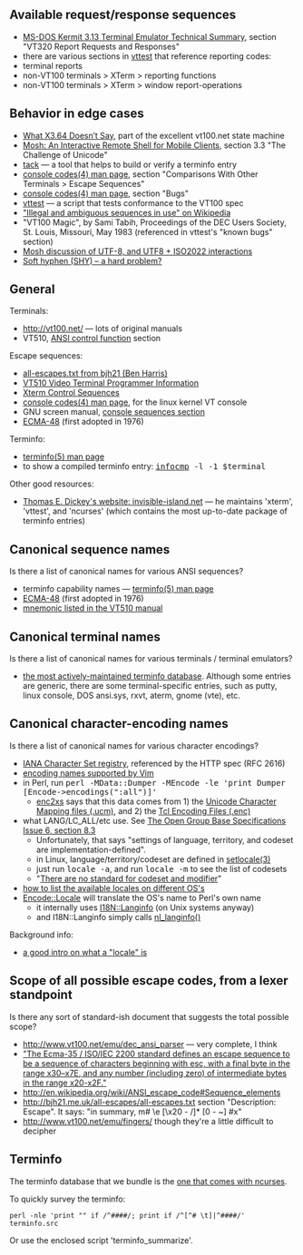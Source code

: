 ## Available request/response sequences

* [MS-DOS Kermit 3.13 Terminal Emulator Technical Summary](http://www.columbia.edu/kermit/ftp/a/msvibm.vt), section "VT320 Report Requests and Responses"
* there are various sections in [vttest](http://invisible-island.net/vttest/) that reference reporting codes:
 * terminal reports
 * non-VT100 terminals > XTerm > reporting functions
 * non-VT100 terminals > XTerm > window report-operations

## Behavior in edge cases

* [What X3.64 Doesn’t Say](http://www.vt100.net/emu/dec_ansi_parser#GAPS), part of the excellent vt100.net state machine
* [Mosh: An Interactive Remote Shell for Mobile Clients](http://mosh.mit.edu/mosh-paper-draft.pdf), section 3.3 "The Challenge of Unicode"
* [tack](http://invisible-island.net/ncurses/tack/tack.html) — a tool that helps to build or verify a terminfo entry
* [console codes(4) man page](http://www.kernel.org/doc/man-pages/online/pages/man4/console_codes.4.html), section "Comparisons With Other Terminals > Escape Sequences"
* [console codes(4) man page](http://www.kernel.org/doc/man-pages/online/pages/man4/console_codes.4.html#BUGS), section "Bugs"
* [vttest](http://invisible-island.net/vttest/) — a script that tests conformance to the VT100 spec
* ["Illegal and ambiguous sequences in use" on Wikipedia](http://en.wikipedia.org/wiki/ANSI_escape_code#Illegal_and_ambiguous_sequences_in_use)
* "VT100 Magic", by Sami Tabih, Proceedings of the DEC Users Society, St. Louis, Missouri, May 1983  (referenced in vttest's "known bugs" section)
* [Mosh discussion of UTF-8, and UTF8 + ISO2022 interactions](http://mosh.mit.edu/#techinfo)
* [Soft hyphen (SHY) – a hard problem?](http://www.cs.tut.fi/~jkorpela/shy.html)

## General

Terminals:
* http://vt100.net/ — lots of original manuals
 * VT510, [ANSI control function](http://www.vt100.net/docs/vt510-rm/chapter4#S4.6) section

Escape sequences:
* [all-escapes.txt from bjh21 (Ben Harris)](http://bjh21.me.uk/all-escapes/all-escapes.txt)
* [VT510 Video Terminal Programmer Information](http://www.vt100.net/docs/vt510-rm/chapter4#S4.6)
* [Xterm Control Sequences](http://www.xfree86.org/current/ctlseqs.html)
* [console codes(4) man page](http://www.kernel.org/doc/man-pages/online/pages/man4/console_codes.4.html), for the linux kernel VT console
* GNU screen manual, [console sequences section](http://www.gnu.org/software/screen/manual/html_node/Control-Sequences.html)
* [ECMA-48](http://www.ecma-international.org/publications/standards/Ecma-048.htm)  (first adopted in 1976)

Terminfo:
* [terminfo(5) man page](http://www.manpages.info/linux/terminfo.5.html)
* to show a compiled terminfo entry: <tt>[infocmp](http://man.cx/infocmp) -l -1 $terminal</tt>

Other good resources:
* [Thomas E. Dickey's website: invisible-island.net](http://invisible-island.net/) — he maintains 'xterm', 'vttest', and 'ncurses' (which contains the most up-to-date package of terminfo entries)

## Canonical sequence names

Is there a list of canonical names for various ANSI sequences?

* terminfo capability names — [terminfo(5) man page](http://www.manpages.info/linux/terminfo.5.html)
* [ECMA-48](http://www.ecma-international.org/publications/standards/Ecma-048.htm)  (first adopted in 1976)
* [mnemonic listed in the VT510 manual](http://www.vt100.net/docs/vt510-rm/chapter4#S4.6)

## Canonical terminal names

Is there a list of canonical names for various terminals / terminal emulators?

* [the most actively-maintained terminfo database](http://invisible-island.net/ncurses/ncurses.faq.html#which_terminfo).  Although some entries are generic, there are some terminal-specific entries, such as putty, linux console, DOS ansi.sys, rxvt, aterm, gnome (vte), etc.

## Canonical character-encoding names

Is there a list of canonical names for various character encodings?

* [IANA Character Set registry](http://www.iana.org/assignments/character-sets), referenced by the HTTP spec  (RFC 2616)
* [encoding names supported by Vim](http://vimdoc.sourceforge.net/htmldoc/mbyte.html#encoding-values)
* in Perl, run <tt>perl -MData::Dumper -MEncode -le 'print Dumper [Encode->encodings(":all")]'</tt>
  * [enc2xs](http://perldoc.perl.org/enc2xs.html) says that this data comes from 1) the [Unicode Character Mapping files (.ucm)](https://metacpan.org/source/RJBS/perl-5.16.1/cpan/Encode/ucm), and 2) the [Tcl Encoding Files (.enc)](http://core.tcl.tk/tcl/dir?name=tools/encoding)
* what LANG/LC_ALL/etc use.  See [The Open Group Base Specifications Issue 6, section 8.3](http://pubs.opengroup.org/onlinepubs/009695399/basedefs/xbd_chap08.html#tag_08_02)
  * Unfortunately, that says "settings of language, territory, and codeset are implementation-defined".
  * in Linux, language/territory/codeset are defined in [setlocale(3)](http://manpages.ubuntu.com/manpages/precise/en/man3/setlocale.3.html)
  * just run <tt>locale -a</tt>, and run <tt>locale -m</tt> to see the list of codesets
  * "[There are no standard for codeset and modifier](http://www.debian.org/doc/manuals/intro-i18n/ch-locale.en.html)"
* [how to list the available locales on different OS's](http://perldoc.perl.org/perllocale.html#Finding-locales)
* [Encode::Locale](https://metacpan.org/module/Encode::Locale) will translate the OS's name to Perl's own name
  * it internally uses [I18N::Langinfo](https://metacpan.org/module/I18N::Langinfo)  (on Unix systems anyway)
  * and I18N::Langinfo simply calls [nl_langinfo()](http://manpages.ubuntu.com/manpages/precise/man3/nl_langinfo.3.html)

Background info:

* [a good intro on what a "locale" is](http://perldoc.perl.org/perllocale.html)

## Scope of all possible escape codes, from a lexer standpoint

Is there any sort of standard-ish document that suggests the total possible scope?

* http://www.vt100.net/emu/dec_ansi_parser — very complete, I think
* ["The Ecma-35 / ISO/IEC 2200 standard defines an escape sequence to be a sequence of characters beginning with esc, with a final byte in the range x30–x7E, and any number (including zero) of intermediate bytes in the range x20-x2F."](http://www.gnu.org/software/teseq/manual/html_node/Escape-Sequence-Recognition.html)
* http://en.wikipedia.org/wiki/ANSI_escape_code#Sequence_elements
* http://bjh21.me.uk/all-escapes/all-escapes.txt section "Description: Escape".  It says: "in summary, m# \e [\x20 - /]*  [0 - ~]  #x"
* http://www.vt100.net/emu/fingers/  though they're a little difficult to decipher

## Terminfo 

The terminfo database that we bundle is the [one that comes with ncurses](http://invisible-island.net/ncurses/ncurses.faq.html#which_terminfo).

To quickly survey the terminfo:

    perl -nle 'print "" if /^####/; print if /^[^# \t]|^####/' terminfo.src

Or use the enclosed script 'terminfo_summarize'.
